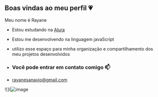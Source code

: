 ## Boas vindas ao meu perfil 💗

Meu nome é Rayane 

- Estou estudando na [Alura](https://www.alura.com.br)
- Estou me desenvolvendo na linguagem javaScript
- utilizo esse espaço para minha organização e compartilhamento dos meu projetos desenvolvidos

- ### Você pode entrar em contato comigo 📫

- rayanesanavio@gmail.com



![](![image](https://github.com/user-attachments/assets/f6c63be1-ca81-41a1-886c-b8b1d0510610)
